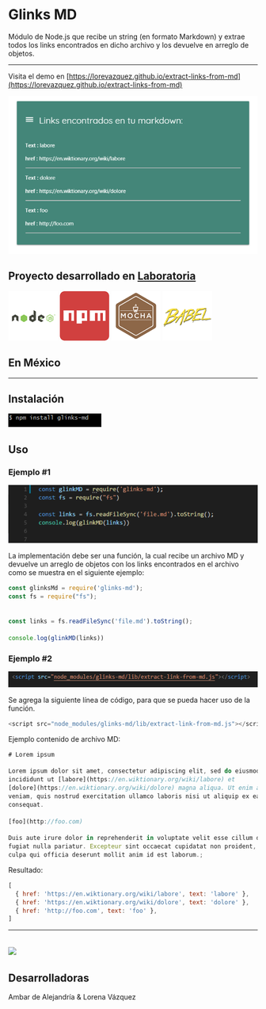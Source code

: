 # Glinks MD

Módulo de Node.js que recibe un string (en formato Markdown) y extrae todos los links encontrados en dicho archivo y los devuelve en arreglo de objetos.
***
Visita el demo en [https://lorevazquez.github.io/extract-links-from-md](https://lorevazquez.github.io/extract-links-from-md)


![](assets/images/resultado.PNG)

## Proyecto desarrollado en [Laboratoria](http://laboratoria.la)


![icon](assets/images/node.png) ![icon](assets/images/npm-logo.png) ![icon](assets/images/mocha.png) ![icon](assets/images/babel.png)

## En  México

---
## Instalación

![Comando de instalacion](assets/images/npm.PNG)

## Uso

### Ejemplo #1

![Comando de instalacion](assets/images/usage.PNG)



La implementación debe ser una función, la cual recibe un archivo MD y devuelve un arreglo de objetos con los links encontrados en el archivo como se muestra en el siguiente ejemplo:

```js
const glinksMd = require('glinks-md');
const fs = require("fs");


const links = fs.readFileSync('file.md').toString();

console.log(glinkMD(links))

```

### Ejemplo #2

![Comando de instalacion](assets/images/usage-browser.PNG)

Se agrega la siguiente línea de código, para que se pueda hacer uso de la función.

```js
<script src="node_modules/glinks-md/lib/extract-link-from-md.js"></script>
```


Ejemplo contenido de archivo MD:

```js
# Lorem ipsum

Lorem ipsum dolor sit amet, consectetur adipiscing elit, sed do eiusmod tempor
incididunt ut [labore](https://en.wiktionary.org/wiki/labore) et
[dolore](https://en.wiktionary.org/wiki/dolore) magna aliqua. Ut enim ad minim
veniam, quis nostrud exercitation ullamco laboris nisi ut aliquip ex ea commodo
consequat.

[foo](http://foo.com)

Duis aute irure dolor in reprehenderit in voluptate velit esse cillum dolore eu
fugiat nulla pariatur. Excepteur sint occaecat cupidatat non proident, sunt in
culpa qui officia deserunt mollit anim id est laborum.;
```

Resultado:

```js
[
  { href: 'https://en.wiktionary.org/wiki/labore', text: 'labore' },
  { href: 'https://en.wiktionary.org/wiki/dolore', text: 'dolore' },
  { href: 'http://foo.com', text: 'foo' },
]
```
---
![](assets/images/)
---
## Desarrolladoras

Ambar de Alejandría & 
Lorena Vázquez